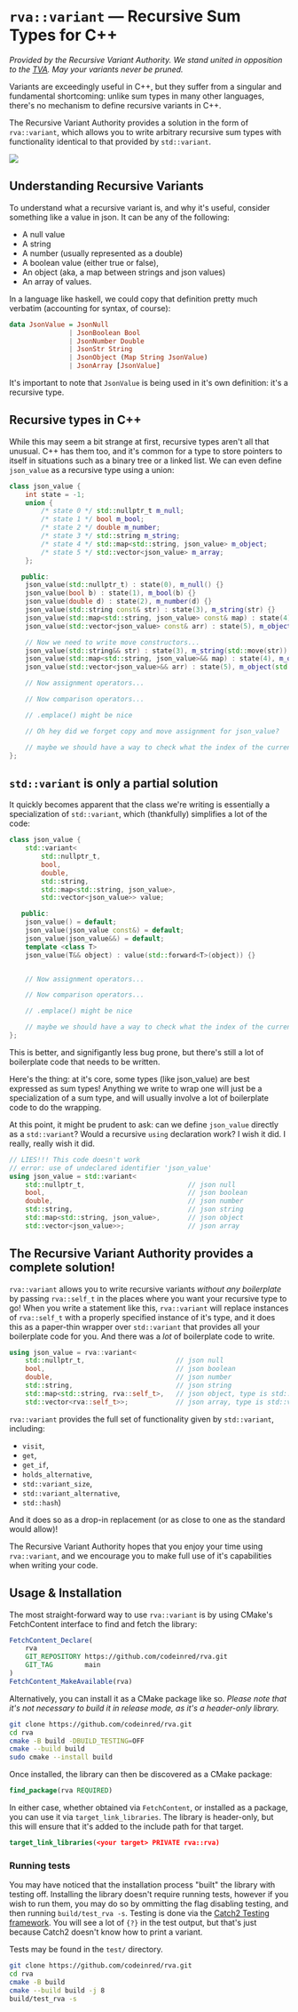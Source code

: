 # `rva::variant` — Recursive Sum Types for C++

_Provided by the Recursive Variant Authority. We stand united in opposition to
the [TVA](https://youtu.be/nW948Va-l10). May your variants never be pruned._

Variants are exceedingly useful in C++, but they suffer from a singular and
fundamental shortcoming: unlike sum types in many other languages, there's no
mechanism to define recursive variants in C++.

The Recursive Variant Authority provides a solution in the form of
`rva::variant`, which allows you to write arbitrary recursive sum types with
functionality identical to that provided by `std::variant`.

![](.github/recursive-variant-authority.png)

## Understanding Recursive Variants

To understand what a recursive variant is, and why it's useful, consider
something like a value in json. It can be any of the following:

- A null value
- A string
- A number (usually represented as a double)
- A boolean value (either true or false),
- An object (aka, a map between strings and json values)
- An array of values.

In a language like haskell, we could copy that definition pretty much verbatim
(accounting for syntax, of course):

```hs
data JsonValue = JsonNull
               | JsonBoolean Bool
               | JsonNumber Double
               | JsonStr String
               | JsonObject (Map String JsonValue)
               | JsonArray [JsonValue]
```

It's important to note that `JsonValue` is being used in it's own definition:
it's a recursive type.

## Recursive types in C++

While this may seem a bit strange at first, recursive types aren't all that
unusual. C++ has them too, and it's common for a type to store pointers to
itself in situations such as a binary tree or a linked list. We can even define
`json_value` as a recursive type using a union:

```cpp
class json_value {
    int state = -1;
    union {
        /* state 0 */ std::nullptr_t m_null;
        /* state 1 */ bool m_bool;
        /* state 2 */ double m_number;
        /* state 3 */ std::string m_string;
        /* state 4 */ std::map<std::string, json_value> m_object;
        /* state 5 */ std::vector<json_value> m_array;
    };

   public:
    json_value(std::nullptr_t) : state(0), m_null() {}
    json_value(bool b) : state(1), m_bool(b) {}
    json_value(double d) : state(2), m_number(d) {}
    json_value(std::string const& str) : state(3), m_string(str) {}
    json_value(std::map<std::string, json_value> const& map) : state(4), m_object(map) {}
    json_value(std::vector<json_value> const& arr) : state(5), m_object(m_array) {}

    // Now we need to write move constructors...
    json_value(std::string&& str) : state(3), m_string(std::move(str)) {}
    json_value(std::map<std::string, json_value>&& map) : state(4), m_object(std::move(map)) {}
    json_value(std::vector<json_value>&& arr) : state(5), m_object(std::move(m_array)) {}

    // Now assignment operators...

    // Now comparison operators...

    // .emplace() might be nice

    // Oh hey did we forget copy and move assignment for json_value?

    // maybe we should have a way to check what the index of the currently active element is
};
```

## `std::variant` is only a partial solution

It quickly becomes apparent that the class we're writing is essentially a
specialization of `std::variant`, which (thankfully) simplifies a lot of the
code:

```cpp
class json_value {
    std::variant<
        std::nullptr_t,
        bool,
        double,
        std::string,
        std::map<std::string, json_value>,
        std::vector<json_value>> value;

   public:
    json_value() = default;
    json_value(json_value const&) = default;
    json_value(json_value&&) = default;
    template <class T>
    json_value(T&& object) : value(std::forward<T>(object)) {}


    // Now assignment operators...

    // Now comparison operators...

    // .emplace() might be nice

    // maybe we should have a way to check what the index of the currently active element is
};
```

This is better, and signifigantly less bug prone, but there's still a lot of
boilerplate code that needs to be written.

Here's the thing: at it's core, some types (like json_value) are best expressed
as sum types! Anything we write to wrap one will just be a specialization of a
sum type, and will usually involve a lot of boilerplate code to do the wrapping.

At this point, it might be prudent to ask: can we define `json_value` directly
as a `std::variant`? Would a recursive `using` declaration work? I wish it did.
I really, really wish it did.

```cpp
// LIES!!! This code doesn't work
// error: use of undeclared identifier 'json_value'
using json_value = std::variant<
    std::nullptr_t,                          // json null
    bool,                                    // json boolean
    double,                                  // json number
    std::string,                             // json string
    std::map<std::string, json_value>,       // json object
    std::vector<json_value>>;                // json array
```

## The Recursive Variant Authority provides a complete solution!

`rva::variant` allows you to write recursive variants _without any boilerplate_
by passing `rva::self_t` in the places where you want your recursive type to go!
When you write a statement like this, `rva::variant` will replace instances of
`rva::self_t` with a properly specified instance of it's type, and it does this
as a paper-thin wrapper over `std::variant` that provides all your boilerplate
code for you. And there was a _lot_ of boilerplate code to write.

```cpp
using json_value = rva::variant<
    std::nullptr_t,                       // json null
    bool,                                 // json boolean
    double,                               // json number
    std::string,                          // json string
    std::map<std::string, rva::self_t>,   // json object, type is std::map<std::string, json_value>
    std::vector<rva::self_t>>;            // json array, type is std::vector<json_value>
```

`rva::variant` provides the full set of functionality given by `std::variant`,
including:

- `visit`,
- `get`,
- `get_if`,
- `holds_alternative`,
- `std::variant_size`,
- `std::variant_alternative`,
- `std::hash`)

And it does so as a drop-in replacement (or as close to one as the standard
would allow)!

The Recursive Variant Authority hopes that you enjoy your time using
`rva::variant`, and we encourage you to make full use of it's capabilities when
writing your code.

## Usage & Installation

The most straight-forward way to use `rva::variant` is by using CMake's
FetchContent interface to find and fetch the library:

```cmake
FetchContent_Declare(
    rva
    GIT_REPOSITORY https://github.com/codeinred/rva.git
    GIT_TAG        main
)
FetchContent_MakeAvailable(rva)
```

Alternatively, you can install it as a CMake package like so. _Please note that
it's not necessary to build it in release mode, as it's a header-only library._

```bash
git clone https://github.com/codeinred/rva.git
cd rva
cmake -B build -DBUILD_TESTING=OFF
cmake --build build
sudo cmake --install build
```

Once installed, the library can then be discovered as a CMake package:

```cmake
find_package(rva REQUIRED)
```

In either case, whether obtained via `FetchContent`, or installed as a package,
you can use it via `target_link_libraries`. The library is header-only, but this
will ensure that it's added to the include path for that target.

```cmake
target_link_libraries(<your target> PRIVATE rva::rva)
```

### Running tests

You may have noticed that the installation process "built" the library with
testing off. Installing the library doesn't require running tests, however if
you wish to run them, you may do so by ommitting the flag disabling testing, and
then running `build/test_rva -s`. Testing is done via the
[Catch2 Testing framework](https://github.com/catchorg/Catch2). You will see a
lot of `{?}` in the test output, but that's just because Catch2 doesn't know how
to print a variant.

Tests may be found in the `test/` directory.

```bash
git clone https://github.com/codeinred/rva.git
cd rva
cmake -B build
cmake --build build -j 8
build/test_rva -s
```
